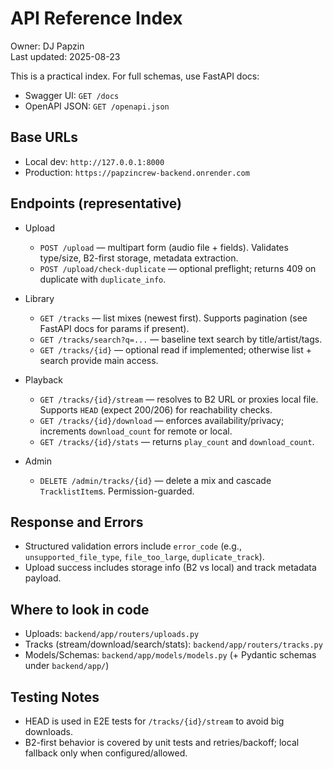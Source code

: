 # API Reference Index

Owner: DJ Papzin  
Last updated: 2025-08-23

This is a practical index. For full schemas, use FastAPI docs:
- Swagger UI: `GET /docs`
- OpenAPI JSON: `GET /openapi.json`

## Base URLs
- Local dev: `http://127.0.0.1:8000`
- Production: `https://papzincrew-backend.onrender.com`

## Endpoints (representative)

- Upload
  - `POST /upload` — multipart form (audio file + fields). Validates type/size, B2-first storage, metadata extraction.
  - `POST /upload/check-duplicate` — optional preflight; returns 409 on duplicate with `duplicate_info`.

- Library
  - `GET /tracks` — list mixes (newest first). Supports pagination (see FastAPI docs for params if present).
  - `GET /tracks/search?q=...` — baseline text search by title/artist/tags.
  - `GET /tracks/{id}` — optional read if implemented; otherwise list + search provide main access.

- Playback
  - `GET /tracks/{id}/stream` — resolves to B2 URL or proxies local file. Supports `HEAD` (expect 200/206) for reachability checks.
  - `GET /tracks/{id}/download` — enforces availability/privacy; increments `download_count` for remote or local.
  - `GET /tracks/{id}/stats` — returns `play_count` and `download_count`.

- Admin
  - `DELETE /admin/tracks/{id}` — delete a mix and cascade `TracklistItem`s. Permission-guarded.

## Response and Errors
- Structured validation errors include `error_code` (e.g., `unsupported_file_type`, `file_too_large`, `duplicate_track`).
- Upload success includes storage info (B2 vs local) and track metadata payload.

## Where to look in code
- Uploads: `backend/app/routers/uploads.py`
- Tracks (stream/download/search/stats): `backend/app/routers/tracks.py`
- Models/Schemas: `backend/app/models/models.py` (+ Pydantic schemas under `backend/app/`)

## Testing Notes
- HEAD is used in E2E tests for `/tracks/{id}/stream` to avoid big downloads.
- B2-first behavior is covered by unit tests and retries/backoff; local fallback only when configured/allowed.
